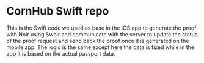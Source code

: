 # CornHub Swift repo

This is the Swift code we used as base in the iOS app to generate the proof with Noir using Swoir and communicate with the server to update the status of the proof request and send back the proof once it is generated on the mobile app. The logic is the same except here the data is fixed while in the app it is based on the actual passport data.
